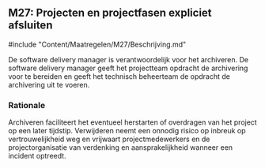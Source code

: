 ## M27: Projecten en projectfasen expliciet afsluiten

#include "Content/Maatregelen/M27/Beschrijving.md"

De software delivery manager is verantwoordelijk voor het archiveren. De software delivery manager geeft het projectteam opdracht de archivering voor te bereiden en geeft het technisch beheerteam de opdracht de archivering uit te voeren.

### Rationale

Archiveren faciliteert het eventueel herstarten of overdragen van het project op een later tijdstip. Verwijderen neemt een onnodig risico op inbreuk op vertrouwelijkheid weg en vrijwaart projectmedewerkers en de projectorganisatie van verdenking en aansprakelijkheid wanneer een incident optreedt.
